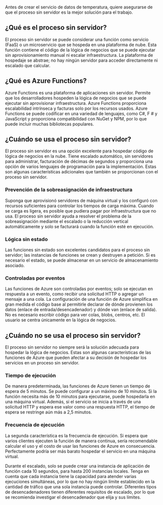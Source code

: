 Antes de crear el servicio de datos de temperatura, quiere asegurarse de que el proceso sin servidor es la mejor solución para el trabajo. 

## <a name="what-is-serverless-compute"></a>¿Qué es el proceso sin servidor?
El proceso sin servidor se puede considerar una función como servicio (FaaS) o un microservicio que se hospeda en una plataforma de nube. Esta función contiene el código de la lógica de negocios que se puede ejecutar sin aprovisionamiento manual ni escalar infraestructura. La plataforma de hospedaje se abstrae; no hay ningún servidor para acceder directamente ni escalado que calcular. 

## <a name="what-is-azure-functions"></a>¿Qué es Azure Functions?
Azure Functions es una plataforma de aplicaciones sin servidor. Permite que los desarrolladores hospeden la lógica de negocios que se puede ejecutar sin aprovisionar infraestructura. Azure Functions proporciona escalabilidad intrínseca y facturas solo por los recursos usados. Azure Functions se puede codificar en una variedad de lenguajes, como C#, F # y JavaScript y proporciona compatibilidad con NuGet y NPM, por lo que puede incluir muchas bibliotecas populares. 

## <a name="when-do-you-use-serverless-compute"></a>¿Cuándo se usa el proceso sin servidor?
El proceso sin servidor es una opción excelente para hospedar código de lógica de negocios en la nube. Tiene escalado automático, sin servidores para administrar, facturación de décimas de segundos y proporciona una opción de varios lenguajes de programación para la implementación. Estas son algunas características adicionales que también se proporcionan con el proceso sin servidor.

### <a name="avoid-overallocation-of-infrastructure"></a>Prevención de la sobreasignación de infraestructura
Suponga que aprovisionó servidores de máquina virtual y los configuró con recursos suficientes para controlar los tiempos de carga máxima. Cuando se carga es ligera, es posible que pudiera pagar por infraestructura que no usa. El proceso sin servidor ayuda a resolver el problema de la sobreasignación mediante el escalado o la reducción vertical automáticamente y solo se facturará cuando la función esté en ejecución.

### <a name="stateless-logic"></a>Lógica sin estado
Las funciones sin estado son excelentes candidatos para el proceso sin servidor; las instancias de funciones se crean y destruyen a petición. Si es necesario el estado, se puede almacenar en un servicio de almacenamiento asociado.

### <a name="event-driven"></a>Controladas por eventos
Las funciones de Azure son controladas por eventos; solo se ejecutan en respuesta a un evento, como recibir una solicitud HTTP o agregar un mensaje a una cola. La configuración de una función de Azure simplifica en gran medida el código base al permitirle declarar de dónde provienen los datos (enlace de entrada/desencadenador) y dónde van (enlace de salida). No es necesario escribir código para ver colas, blobs, centros, etc. El usuario se centra únicamente en la lógica de negocios.

## <a name="when-do-you-not-use-serverless-compute"></a>¿Cuándo no se usa el proceso sin servidor?
El proceso sin servidor no siempre será la solución adecuada para hospedar la lógica de negocios. Estas son algunas características de las funciones de Azure que pueden afectar a su decisión de hospedar los servicios en un proceso sin servidor. 

### <a name="execution-time"></a>Tiempo de ejecución
De manera predeterminada, las funciones de Azure tienen un tiempo de espera de 5 minutos. Se puede configurar a un máximo de 10 minutos. Si la función necesita más de 10 minutos para ejecutarse, puede hospedarla en una máquina virtual. Además, si el servicio se inicia a través de una solicitud HTTP y espera ese valor como una respuesta HTTP, el tiempo de espera se restringe aún más a 2,5 minutos.

### <a name="execution-frequency"></a>Frecuencia de ejecución
La segunda característica es la frecuencia de ejecución. Si espera que varios clientes ejecuten la función de manera continua, sería recomendable calcular el uso y el costo de usar las funciones de Azure en consecuencia. Perfectamente podría ser más barato hospedar el servicio en una máquina virtual.

Durante el escalado, solo se puede crear una instancia de aplicación de función cada 10 segundos, para hasta 200 instancias locales. Tenga en cuenta que cada instancia tiene la capacidad para atender varias ejecuciones simultáneas, por lo que no hay ningún límite establecido en la cantidad de tráfico que una sola instancia puede controlar. Diferentes tipos de desencadenadores tienen diferentes requisitos de escalado, por lo que se recomienda investigar el desencadenador que elija y sus límites.
